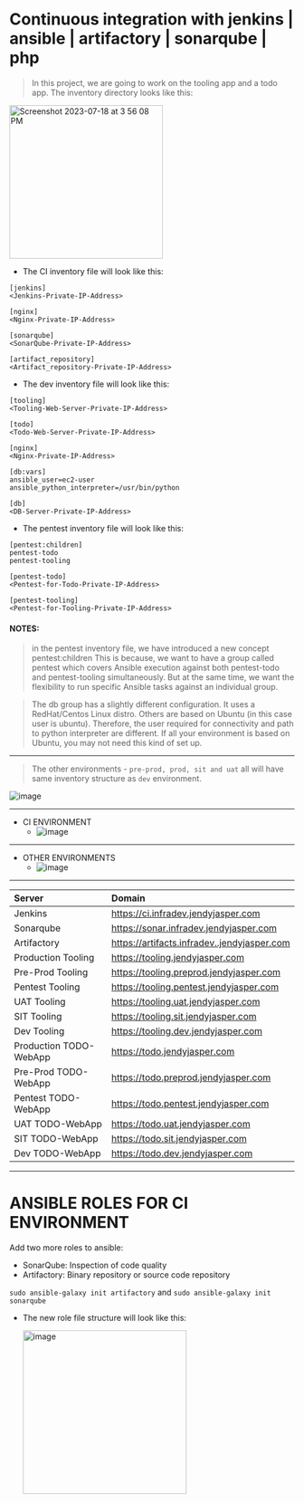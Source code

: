 # Continuous integration with jenkins | ansible | artifactory | sonarqube | php

> In this project, we are going to work on the tooling app and a todo app. The inventory directory looks like this:

<img width="271" alt="Screenshot 2023-07-18 at 3 56 08 PM" src="https://github.com/JendyJasper/Darey.io-Devops/assets/29708657/efd38540-6edc-4281-abb7-ebef8dfe22a0">


- The CI inventory file will look like this:
```
[jenkins]
<Jenkins-Private-IP-Address>

[nginx]
<Nginx-Private-IP-Address>

[sonarqube]
<SonarQube-Private-IP-Address>

[artifact_repository]
<Artifact_repository-Private-IP-Address>
```


- The dev inventory file will look like this:
```
[tooling]
<Tooling-Web-Server-Private-IP-Address>

[todo]
<Todo-Web-Server-Private-IP-Address>

[nginx]
<Nginx-Private-IP-Address>

[db:vars]
ansible_user=ec2-user
ansible_python_interpreter=/usr/bin/python

[db]
<DB-Server-Private-IP-Address>
```

- The pentest inventory file will look like this:
```
[pentest:children]
pentest-todo
pentest-tooling

[pentest-todo]
<Pentest-for-Todo-Private-IP-Address>

[pentest-tooling]
<Pentest-for-Tooling-Private-IP-Address>
```

#### NOTES:
> in the pentest inventory file, we have introduced a new concept pentest:children This is because, we want to have a group called pentest which covers Ansible execution against both pentest-todo and pentest-tooling simultaneously. But at the same time, we want the flexibility to run specific Ansible tasks against an individual group.

> The db group has a slightly different configuration. It uses a RedHat/Centos Linux distro. Others are based on Ubuntu (in this case user is ubuntu). Therefore, the user required for connectivity and path to python interpreter are different. If all your environment is based on Ubuntu, you may not need this kind of set up.


_______________________________________________________________
> The other environments - `pre-prod, prod, sit and uat` all will have same inventory structure as `dev` environment.

![image](https://github.com/JendyJasper/Darey.io-Devops/assets/29708657/2a5bc192-b5bd-4572-a00c-734a80fb278c)

_______________________________________________________________
- CI ENVIRONMENT
  - ![image](https://github.com/JendyJasper/Darey.io-Devops/assets/29708657/505ffb9a-6a6d-41fa-925d-d2c8bc542cbf)
 
_______________________________________________________________

- OTHER ENVIRONMENTS
  - ![image](https://github.com/JendyJasper/Darey.io-Devops/assets/29708657/e3935c5e-fc4e-4af2-9b21-72ad93670683)
 
_______________________________________________________________

  Server                                |      Domain
  :------------------------------------ |:----------------------------------------------------  |                          	
| Jenkins                               |      https://ci.infradev.jendyjasper.com              |
| Sonarqube	                            |      https://sonar.infradev.jendyjasper.com           |
| Artifactory	                          |      https://artifacts.infradev..jendyjasper.com      |
| Production Tooling	                  |      https://tooling.jendyjasper.com                  |
| Pre-Prod Tooling	                    |      https://tooling.preprod.jendyjasper.com          |
| Pentest Tooling	                      |      https://tooling.pentest.jendyjasper.com          |
| UAT Tooling	                          |      https://tooling.uat.jendyjasper.com              |
| SIT Tooling	                          |      https://tooling.sit.jendyjasper.com              | 
| Dev Tooling	                          |      https://tooling.dev.jendyjasper.com              |
| Production TODO-WebApp	              |      https://todo.jendyjasper.com                     |
| Pre-Prod TODO-WebApp	                |      https://todo.preprod.jendyjasper.com             |
| Pentest TODO-WebApp	                  |      https://todo.pentest.jendyjasper.com             |
| UAT TODO-WebApp	                      |      https://todo.uat.jendyjasper.com                 |
| SIT TODO-WebApp	                      |      https://todo.sit.jendyjasper.com                 |
| Dev TODO-WebApp	                      |      https://todo.dev.jendyjasper.com                 |


______________________________________________________________

# ANSIBLE ROLES FOR CI ENVIRONMENT
Add two more roles to ansible:
- SonarQube: Inspection of code quality
- Artifactory: Binary repository or source code repository 
  
`sudo ansible-galaxy init artifactory` and `sudo ansible-galaxy init sonarqube`

- The new role file structure will look like this:

  <img width="289" alt="image" src="https://github.com/JendyJasper/Darey.io-Devops/assets/29708657/b6a0be99-ab4c-4aaa-9430-abc3df1ddf7b">





